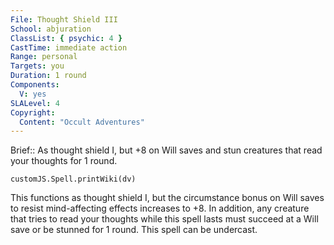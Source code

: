 ```yaml
---
File: Thought Shield III
School: abjuration
ClassList: { psychic: 4 }
CastTime: immediate action
Range: personal
Targets: you
Duration: 1 round
Components:
  V: yes
SLALevel: 4
Copyright:
  Content: "Occult Adventures"
---
```

Brief:: As thought shield I, but +8 on Will saves and stun creatures that read your thoughts for 1 round.

```dataviewjs
customJS.Spell.printWiki(dv)
```

This functions as thought shield I, but the circumstance bonus on Will saves to resist mind-affecting effects increases to +8. In addition, any creature that tries to read your thoughts while this spell lasts must succeed at a Will save or be stunned for 1 round. This spell can be undercast.
